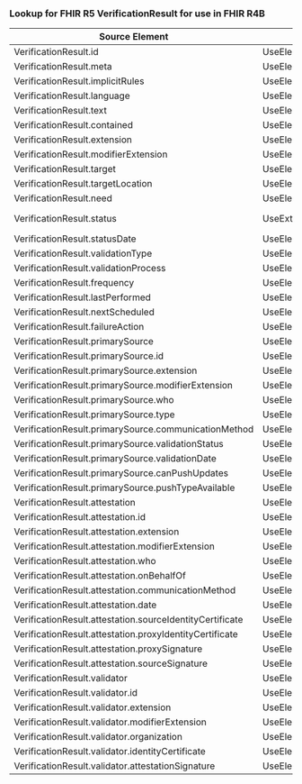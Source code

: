 ### Lookup for FHIR R5 VerificationResult for use in FHIR R4B

| Source Element | Usage | Target |
| -------------- | ----- | ------ |
| VerificationResult.id | UseElementSameName | VerificationResult.id |
| VerificationResult.meta | UseElementSameName | VerificationResult.meta |
| VerificationResult.implicitRules | UseElementSameName | VerificationResult.implicitRules |
| VerificationResult.language | UseElementSameName | VerificationResult.language |
| VerificationResult.text | UseElementSameName | VerificationResult.text |
| VerificationResult.contained | UseElementSameName | VerificationResult.contained |
| VerificationResult.extension | UseElementSameName | VerificationResult.extension |
| VerificationResult.modifierExtension | UseElementSameName | VerificationResult.modifierExtension |
| VerificationResult.target | UseElementSameName | VerificationResult.target |
| VerificationResult.targetLocation | UseElementSameName | VerificationResult.targetLocation |
| VerificationResult.need | UseElementSameName | VerificationResult.need |
| VerificationResult.status | UseExtension | http://hl7.org/fhir/5.0/StructureDefinition/extension-VerificationResult.status |
| VerificationResult.statusDate | UseElementSameName | VerificationResult.statusDate |
| VerificationResult.validationType | UseElementSameName | VerificationResult.validationType |
| VerificationResult.validationProcess | UseElementSameName | VerificationResult.validationProcess |
| VerificationResult.frequency | UseElementSameName | VerificationResult.frequency |
| VerificationResult.lastPerformed | UseElementSameName | VerificationResult.lastPerformed |
| VerificationResult.nextScheduled | UseElementSameName | VerificationResult.nextScheduled |
| VerificationResult.failureAction | UseElementSameName | VerificationResult.failureAction |
| VerificationResult.primarySource | UseElementSameName | VerificationResult.primarySource |
| VerificationResult.primarySource.id | UseElementSameName | VerificationResult.primarySource.id |
| VerificationResult.primarySource.extension | UseElementSameName | VerificationResult.primarySource.extension |
| VerificationResult.primarySource.modifierExtension | UseElementSameName | VerificationResult.primarySource.modifierExtension |
| VerificationResult.primarySource.who | UseElementSameName | VerificationResult.primarySource.who |
| VerificationResult.primarySource.type | UseElementSameName | VerificationResult.primarySource.type |
| VerificationResult.primarySource.communicationMethod | UseElementSameName | VerificationResult.primarySource.communicationMethod |
| VerificationResult.primarySource.validationStatus | UseElementSameName | VerificationResult.primarySource.validationStatus |
| VerificationResult.primarySource.validationDate | UseElementSameName | VerificationResult.primarySource.validationDate |
| VerificationResult.primarySource.canPushUpdates | UseElementSameName | VerificationResult.primarySource.canPushUpdates |
| VerificationResult.primarySource.pushTypeAvailable | UseElementSameName | VerificationResult.primarySource.pushTypeAvailable |
| VerificationResult.attestation | UseElementSameName | VerificationResult.attestation |
| VerificationResult.attestation.id | UseElementSameName | VerificationResult.attestation.id |
| VerificationResult.attestation.extension | UseElementSameName | VerificationResult.attestation.extension |
| VerificationResult.attestation.modifierExtension | UseElementSameName | VerificationResult.attestation.modifierExtension |
| VerificationResult.attestation.who | UseElementSameName | VerificationResult.attestation.who |
| VerificationResult.attestation.onBehalfOf | UseElementSameName | VerificationResult.attestation.onBehalfOf |
| VerificationResult.attestation.communicationMethod | UseElementSameName | VerificationResult.attestation.communicationMethod |
| VerificationResult.attestation.date | UseElementSameName | VerificationResult.attestation.date |
| VerificationResult.attestation.sourceIdentityCertificate | UseElementSameName | VerificationResult.attestation.sourceIdentityCertificate |
| VerificationResult.attestation.proxyIdentityCertificate | UseElementSameName | VerificationResult.attestation.proxyIdentityCertificate |
| VerificationResult.attestation.proxySignature | UseElementSameName | VerificationResult.attestation.proxySignature |
| VerificationResult.attestation.sourceSignature | UseElementSameName | VerificationResult.attestation.sourceSignature |
| VerificationResult.validator | UseElementSameName | VerificationResult.validator |
| VerificationResult.validator.id | UseElementSameName | VerificationResult.validator.id |
| VerificationResult.validator.extension | UseElementSameName | VerificationResult.validator.extension |
| VerificationResult.validator.modifierExtension | UseElementSameName | VerificationResult.validator.modifierExtension |
| VerificationResult.validator.organization | UseElementSameName | VerificationResult.validator.organization |
| VerificationResult.validator.identityCertificate | UseElementSameName | VerificationResult.validator.identityCertificate |
| VerificationResult.validator.attestationSignature | UseElementSameName | VerificationResult.validator.attestationSignature |
